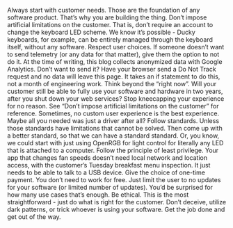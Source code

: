 Always start with customer needs. Those are the foundation of any software product. That’s why you are building the thing.
Don’t impose artificial limitations on the customer. That is, don’t require an account to change the keyboard LED scheme. We know it’s possible - Ducky keyboards, for example, can be entirely managed through the keyboard itself, without any software.
Respect user choices. If someone doesn’t want to send telemetry (or any data for that matter), give them the option to not do it. At the time of writing, this blog collects anonymized data with Google Analytics. Don’t want to send it? Have your browser send a Do Not Track request and no data will leave this page. It takes an if statement to do this, not a month of engineering work.
Think beyond the “right now”. Will your customer still be able to fully use your software and hardware in two years, after you shut down your web services?
Stop kneecapping your experience for no reason. See “Don’t impose artificial limitations on the customer” for reference.
Sometimes, no custom user experience is the best experience. Maybe all you needed was just a driver after all?
Follow standards. Unless those standards have limitations that cannot be solved. Then come up with a better standard, so that we can have a standard standard. Or, you know, we could start with just using OpenRGB for light control for literally any LED that is attached to a computer.
Follow the principle of least privilege. Your app that changes fan speeds doesn’t need local network and location access, with the customer’s Tuesday breakfast menu inspection. It just needs to be able to talk to a USB device.
Give the choice of one-time payment. You don’t need to work for free. Just limit the user to no updates for your software (or limited number of updates). You’d be surprised for how many use cases that’s enough.
Be ethical. This is the most straightforward - just do what is right for the customer. Don’t deceive, utilize dark patterns, or trick whoever is using your software. Get the job done and get out of the way.
